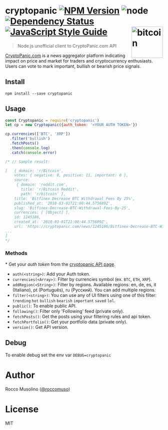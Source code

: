 # cryptopanic [![NPM Version](https://img.shields.io/npm/v/cryptopanic.svg)](https://www.npmjs.com/package/cryptopanic) ![node](https://img.shields.io/node/v/cryptopanic.svg) [![Dependency Status](https://david-dm.org/roccomuso/cryptopanic.png)](https://david-dm.org/roccomuso/cryptopanic) [![JavaScript Style Guide](https://img.shields.io/badge/code_style-standard-brightgreen.svg)](https://standardjs.com) [<img width="100" align="right" src="https://raw.githubusercontent.com/roccomuso/cryptopanic/master/comet.svg?sanitize=true" alt="bitcoin">](https://github.com/roccomuso/cryptopanic)

> Node.js unofficial client to CryptoPanic.com API

[CryptoPanic.com](https://cryptopanic.com) is a news aggregator platform indicating impact on price and market for traders and cryptocurrency enthusiasts. Users can vote to mark important, bullish or bearish price signals.

## Install

    npm install --save cryptopanic

## Usage

```javascript
const Cryptopanic = require('cryptopanic')
let cp = new Cryptopanic({auth_token: '<YOUR AUTH TOKEN>'})

cp.currencies(['BTC', 'XRP'])
  .filter('bullish')
  .fetchPosts()
  .then(console.log)
  .catch(console.error)

/* // Sample result:

[   { domain: 'r/Bitcoin',
    votes: { negative: 0, positive: 11, important: 6 },
    source:
     { domain: 'reddit.com',
       title: 'r/Bitcoin Reddit',
       path: 'r/bitcoin' },
    title: 'Bitfinex Decrease BTC Withdrawal Fees By 25%',
    published_at: '2018-03-01T21:00:44.575689Z',
    slug: 'Bitfinex-Decrease-BTC-Withdrawal-Fees-By-25',
    currencies: [ [Object] ],
    id: 1245186,
    created_at: '2018-03-01T21:00:44.575689Z',
    url: 'https://cryptopanic.com/news/1245186/Bitfinex-Decrease-BTC-Withdrawal-Fees-By-25' },
...
]
*/


```

### Methods

\* Get your *auth token* from the [cryptopanic API page](https://cryptopanic.com/about/api/).

- `auth(<string>)`: Add your Auth token.
- `currencies(<Array>)`: Filter by currencies symbol (ex. `BTC`, `ETH`, `XRP`).
- `addRegion(<String>)`: Filter by regions. Available regions: en, de, es, it (Italiano), pt (Português), ru (Русский). You can add multiple regions.
- `filter(<string>)`: You can use any of UI filters using one of this filter: `trending` `hot` `bullish` `bearish` `important` `saved` `lol`.
- `public()`: To enable public API.
- `following()`: Filter only 'Following' feed (private only).
- `fetchPosts()`: Get the posts using your filtering rules and api token.
- `fetchPortfolio()`: Get your portfolio data (private only).
- `version()`: Get API version.

## Debug

To enable debug set the env var `DEBUG=cryptopanic`

# Author

Rocco Musolino ([@roccomuso](https://twitter.com/roccomuso))

# License

MIT
